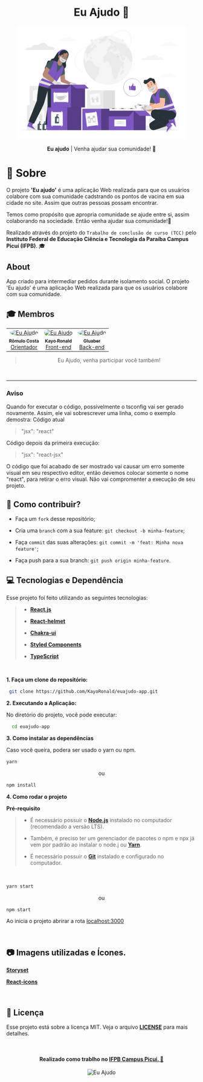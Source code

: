 <h1 align="center">
    <strong>Eu Ajudo 💜</strong>
</h1>

<p align="center">
    <img src="screen/Humanitarian-Help-pana.svg" alt="Eu Ajudo" width="450"/>
</p>

<p align="center"><b>Eu ajudo</b> | Venha ajudar sua comunidade! 💜
</p>

# 📖 **Sobre**
O projeto **'Eu ajudo'** é uma aplicação Web realizada para que os usuários colabore com sua comunidade cadstrando os pontos de vacina em sua cidade no site. Assim que outras pessoas possam encontrar.

Temos como propósito que apropria comunidade se ajude entre si, assim colaborando na sociedade. Então venha ajudar sua comunidade!💜

Realizado através do projeto do `Trabalho de conclusão de curso (TCC)` pelo **Instituto Federal de Educação Ciência e Tecnologia da Paraíba Campus Picuí (IFPB)**. 🎓

## **About**
<p>
  App criado para intermediar pedidos durante isolamento social. 
  O projeto 'Eu ajudo' é uma aplicação Web realizada para que os usuários colabore com sua comunidade.
</p>

<h2>🎓 <strong>Membros</strong></h2>
<table align="center">
  <tr>
    <td align="center">
      <a href="https://euajudo-app.vercel.app/">
        <img style="border-radius: 50%;" src="https://avatars.githubusercontent.com/u/7308958?v=4" width="100px;" alt="Eu Ajudo"/>
        <br />
        <sub><b>Rômulo Costa</b>
        </sub></a><br />
      <a href="https://euajudo-app.vercel.app/" title="Eu Ajudo">
Orientador</a>
    </td>
       <td align="center">
      <a href="https://euajudo-app.vercel.app/">
        <img style="border-radius: 13px;" src="https://avatars.githubusercontent.com/u/56506788?v=4" width="100px;" alt="Eu Ajudo"/>
        <br />
        <sub><b>Kayo Ronald</b>
        </sub></a><br />
      <a href="https://euajudo-app.vercel.app/" title="Eu Ajudo">Front-end</a>
    </td>
     <td align="center">
      <a href="https://euajudo-app.vercel.app/">
        <img style="border-radius: 50%;" src="https://avatars.githubusercontent.com/u/62349504?v=4" width="100px;" alt="Eu Ajudo"/>
        <br />
        <sub><b>Gluaber</b>
        </sub></a><br />
      <a href="https://euajudo-app.vercel.app/" title="Eu Ajudo">Back-end</a>
    </td>
  </tr>
</table>
<blockquote align="center">
  <p>Eu Ajudo, venha participar você também!</p>
</blockquote>
<br/>
<hr/>

### Aviso
Quando for executar o código, possivelmente o tsconfig vai ser gerado novamente. Assim, ele vai sobrescrever uma linha, como o exemplo demostra:
Código atual
> "jsx": "react"

Código depois da primeira execução:
> "jsx": "react-jsx"

O código que foi acabado de ser mostrado vai causar um erro somente visual em seu respectivo editor, então devemos colocar somente o nome "react", para retirar o erro visual. Não vai compromenter a execução de seu projeto.
## 🤔 **Como contribuir?**

- Faça um `fork` desse repositório;
  
- Cria uma `branch` com a sua feature: `git checkout -b minha-feature`;
  
- Faça `commit` das suas alterações: `git commit -m 'feat: Minha nova feature'`;

- Faça push para a sua branch: `git push origin minha-feature`.

## **💻 Tecnologias e Dependência**

Esse projeto foi feito utilizando as seguintes tecnologias:

> - **[React.js](https://pt-br.reactjs.org/docs/create-a-new-react-app.html)**
>
> - **[React-helmet](https://www.npmjs.com/package/react-helmet)**
>
> - **[Chakra-ui](https://chakra-ui.com/)**
>
> - **[Styled Components](https://styled-components.com/)**
>  
> - **[TypeScript](https://www.typescriptlang.org/)**

<br/>

**1. Faça um clone do repositório:**
```bash
 git clone https://github.com/KayoRonald/euajudo-app.git
```

**2. Executando a Aplicação:**

No diretório do projeto, você pode executar:
```bash
  cd euajudo-app 
```

**3. Como instalar as dependências**

Caso você queira, podera ser usado o yarn ou npm. 

```bash
yarn 
```
<p align="center">ou</p>

```bash
npm install
```

**4. Como rodar o projeto**

<!--ts-->
 **Pré-requisito**
 
<blockquote>

- É necessário possuir o **[Node.js](https://nodejs.org/en/)** instalado no computador (recomendado a versão LTS).

- Também, é preciso ter um gerenciador de pacotes o npm e npx já vem por padrão ao instalar o node.j ou **[Yarn](https://www.npmjs.com/package/yarn)**.

- É necessário possuir o **[Git](https://git-scm.com/)** instalado e configurado no computador.
  
</blockquote>

<br/>

```bash
yarn start
```

<p align="center">ou</p>

```bash
npm start
```
Ao inicia o projeto abrirar a rota [localhost:3000](http://localhost:3000/)

<br/>

## 📷 **Imagens utilizadas e Ícones.**
<b>[Storyset](https://storyset.com/)</b>

<b>[React-icons](https://react-icons.github.io/react-icons/)</b>

<br/>

## 📝 **Licença**
Esse projeto está sobre a licença MIT. Veja o arquivo **[LICENSE](LICENSE)** para mais detalhes.

<br/>

<h4 align="center">
    <b>Realizado como trablho no <a href="https://www.ifpb.edu.br/picui">IFPB Campus Picuí. 💜</a></b>
</h4>

<p align="center">
    <img src="https://miro.medium.com/max/1200/1*A1bEPfQeGGKp98z1cdctVA.png" alt="Eu Ajudo" width="450"/>
</p>
